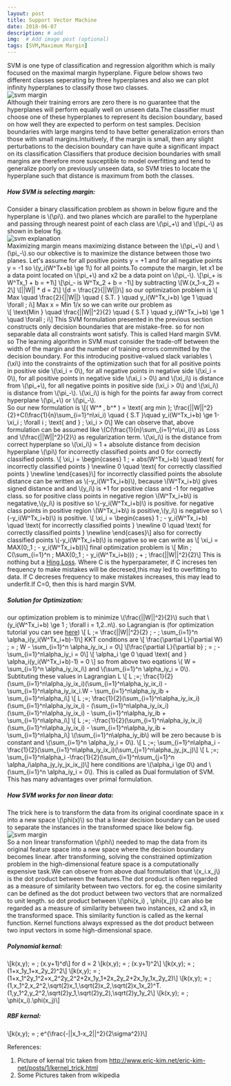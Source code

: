 ```yaml
---
layout: post
title: Support Vector Machine
date: 2018-06-07
description: # add
img:  # Add image post (optional)
tags: [SVM,Maximum Margin]
---
```

SVM is one type of classification and regression algorithm  which is maily focused on the maximal margin hyperplane. Figure below shows two different classes seperating by three hyperplanes and also we can plot infinity hyperplanes to classify those two classes.  
![svm margin]({{site.baseurl}}/assets/img/svm.jpg)  
Although their training errors are zero there is no guarantee that the hyperplanes will perform equally well on unseen data.The classifier must choose one of these hyperplanes to represent its decision boundary, based on how well they are expected to perform on test samples.
Decision boundaries with large margins tend to have better generalization
errors than those with small margins.Intuitively, if the margin is small, then any slight perturbations to the decision boundary can have quite a significant impact on its classification Classifiers that produce decision boundaries with small margins are therefore more susceptible to model overfitting and tend to generalize poorly on previously unseen data, so SVM tries to locate the hyperplane such that distance is maximum from both the classes.  
##### How SVM is selecting margin: 
Consider a binary classification problem as shown in below figure and the hyperplane is \\(\pi\\). and two planes whcich are parallel to the hyperplane and passing through nearest point of each class are  \\(\pi_+\\) and  \\(\pi_-\\) as shown in below fig.  
![svm explanation]({{site.baseurl}}/assets/img/max_margin.jpg)  
Maximizing margin means maximizing distance between the \\(\pi_+\\) and  \\(\pi_-\\).so  our obkective is to maximize the distance between those two planes. Let's assume for all positive points y = +1 and for all negative points y = -1 so \\(y_i(W^Tx+b) \ge 1\\) for all points.To compute the margin, let x1 be a data point located on \\(\pi_+\\) and x2 be a data point on \\(\pi_-\\).
\\[\pi_+ is W^Tx_1 + b = +1\\]
\\[\pi_- is W^Tx_2 + b = -1\\]
by subtracting
\\[W.(x_1-x_2) = 2\\]
\\[||W|| * d = 2\\]
\\[d = \frac{2}{||W||}\\]
so our optimization problem is
\\[ Max \quad \frac{2}{||W||} \quad { S.T. } \quad y_i(W^Tx_i+b) \ge 1 \quad \forall \; i\\]
Max x = Min 1/x so we can write our problem as  
\\[ \text{Min } \quad \frac{||W||^2}{2} \quad { S.T } \quad y_i(W^Tx_i+b) \ge 1 \quad \forall \; i\\]
This SVM formulation presented in the previous section constructs only decision boundaries that are mistake-free. so for non separable data all constraints wont satisfy. This is called Hard margin SVM. so The learning algorithm in SVM must consider the trade-off between
the width of the margin and the number of training errors committed by the decision boundary. For this introducing positive-valued slack variables \\(\xi\\) into the constraints of the optimization such that for all positive points in positive side \\(\xi_i = 0\\), for all negative points in negative side \\(\xi_i = 0\\), for all positive points in negative side \\(\xi_i > 0\\) and \\(\xi_i\\) is distance from \\(\pi_+\\), for all negative points in positive side \(\xi_i > 0\\) and \\(\xi_i\\) is distance from \\(\pi_-\\). \\(\xi_i\\) is high for the points far away from correct hyperplane  \\(\pi_+\\) or \\(\pi_-\\).  
So our new formulation is 
\\[( W^* , b^* ) = \text{ arg min }\; \frac{||W||^2}{2}+C(\frac{1}{n}\sum_{i=1}^n\xi_i) \quad { S.T }\quad y_i(W^Tx_i+b) \ge 1-\xi_i \; \forall i \; \text{ and } \; \xi_i > 0\\]
We can observe that, above formulation can be assumed like \\(C(\frac{1}{n}\sum_{i=1}^n\xi_i)\\) as Loss and \\(\frac{||W||^2}{2}\\) as regularization term. \\(\xi_i\\) is the distance from correct hyperplane so \\(\xi_i\\) = 1 + absolute distance from decision hyperplane \\(\pi\\) for incorrectly classified points and 0  for correctly classified points.
\\[ \xi_i = \begin{cases}
1 \; + abs(W^Tx_i+b) \quad \text{ for incorrectly classified points } \newline 
0 \quad \text{ for correctly classified points } \newline 
\end{cases}\\]
for incorrectly classified points the absolute distance can be written as \\(-y_i(W^Tx_i+b)\\),  because \\(W^Tx_i+b\\) gives signed distance and and \\(y_i\\) is +1 for positive class and -1 for negative class. so for positive class points in negative region \\(W^Tx_i+b\\) is negatative,\\(y_i\\) is positive so  \\(-y_i(W^Tx_i+b)\\) is positive. for negative class points in positive region \\(W^Tx_i+b\\) is positive,\\(y_i\\) is negative so  \\(-y_i(W^Tx_i+b)\\) is positive.
\\[ \xi_i = \begin{cases}
1 \; - y_i(W^Tx_i+b) \quad \text{ for incorrectly classified points } \newline 
0 \quad \text{ for correctly classified points } \newline 
\end{cases}\\]
also for correctly classified points \\(-y_i(W^Tx_i+b)\\) is negative so we can write as
\\[ \xi_i =  MAX(0\;,1 \; - y_i(W^Tx_i+b))\\]
final optimization problem is 
\\[ Min \; C(\sum_{i=1}^n \; MAX(0\;,1 \; - y_i(W^Tx_i+b))) \; + \; \frac{||W||^2}{2}\\]
This is nothing but a [Hing Loss](https://en.wikipedia.org/wiki/Hinge_loss).
Where C is the hyperparameter, if C increses ten frequency to make mistakes will be decresed,this may led to overfitting to data. If C decreses frequency to make mistakes increases, this may lead to underfit.If C=0, then this is hard margin SVM.  
##### Solution for Optimization:  
our optimization problem is to minimize \\(\frac{||W||^2}{2}\\) such that \\(y_i(W^Tx_i+b) \ge 1 \; \forall i = 1,2..n\\). so Lagrangian is (for optimization tutorial you can see [here](https://udibhaskar.github.io/ml_blog/Optimization/))
\\[ L \;= \frac{||W||^2}{2} \; - \; \sum_{i=1}^n \alpha_i(y_i(W^Tx_i+b)-1)\\]
KKT conditions are
\\[ \frac{\partial L}{\partial W} \; = \; W - \sum_{i=1}^n \alpha_iy_ix_i = 0\\]
\\[\frac{\partial L}{\partial b} \; = \; -\sum_{i=1}^n\alpha_iy_i = 0\\]
\\[ \alpha_i \ge 0 \quad \text{ and } \alpha_i(y_i(W^Tx_i+b)-1) = 0 \\]
so from above two eqations \\( W = \sum_{i=1}^n \alpha_iy_ix_i\\) and \\(\sum_{i=1}^n \alpha_iy_i = 0\\).  
Subtituting these values in Lagrangian L
\\[ L \;=\; \frac{1}{2}(\sum_{i=1}^n\alpha_iy_ix_i)(\sum_{i=1}^n\alpha_iy_ix_i) - \sum_{i=1}^n\alpha_iy_ix_i.W - \sum_{i=1}^n\alpha_iy_ib + \sum_{i=1}^n\alpha_i\\]
\\[ L \;=\;  \frac{1}{2}(\sum_{i=1}^n\alpha_iy_ix_i)(\sum_{i=1}^n\alpha_iy_ix_i) - (\sum_{i=1}^n\alpha_iy_ix_i)(\sum_{i=1}^n\alpha_iy_ix_i) - \sum_{i=1}^n\alpha_iy_ib + \sum_{i=1}^n\alpha_i\\]
\\[ L \;=\;  -\frac{1}{2}(\sum_{i=1}^n\alpha_iy_ix_i)(\sum_{i=1}^n\alpha_iy_ix_i) - \sum_{i=1}^n\alpha_iy_ib + \sum_{i=1}^n\alpha_i\\]
\\(\sum_{i=1}^n\alpha_iy_ib\\)  will be zero because b is constant and  \\(\sum_{i=1}^n \alpha_iy_i = 0\\).
\\[ L \;=\; \sum_{i=1}^n\alpha_i -\frac{1}{2}(\sum_{i=1}^n\alpha_iy_ix_i)(\sum_{j=1}^n\alpha_jy_jx_j)\\]
\\[ L \;=\; \sum_{i=1}^n\alpha_i -\frac{1}{2}(\sum_{i=1}^n\sum_{j=1}^n \alpha_i\alpha_jy_iy_jx_ix_j)\\]
here conditions are \\(\alpha_i \ge 0\\)  and \\(\sum_{i=1}^n \alpha_iy_i = 0\\).  This is called as Dual formulation of SVM. This has many advantages over primal formulation.
##### How SVM works for non linear data:
The trick here is to transform the data from its original coordinate space in x into a new space \\(\phi(x)\\) so that a linear decision
boundary can be used to separate the instances in the transformed space like below fig.  
![svm margin]({{site.baseurl}}/assets/img/data_2d_to_3d.jpg)  
So a non linear transformation \\(\phi\\) needed to map the data from its original feature space into a new space where the decision boundary becomes linear. after transforming, solving the constrained optimization problem in the high-dimensional feature space is a computationally expensive task.We can observe from above dual formulation that \\(x_i.x_j\\) is the dot product between the features.The dot product is often regarded as a measure of similarity between two vectors. for eg. the cosine similarity can be defined as the dot product between two vectors that are normalized to unit length. so dot product between \\(\phi(x_i) , \phi(x_j)\\) can also be regarded as a measure of similarity between two instances, x2 and x3, in the transformed space. This similarity function is called as the kernal function. Kernel functions always expressed as the dot product between two input vectors in some high-dimensional space.
##### Polynomial kernal:  
\\[k(x,y)\; = \; (x.y+1)^d\\]
for d = 2 
\\[k(x,y)\; = \; (x.y+1)^2\\]
\\[k(x,y)\; = \; (1+x_1y_1+x_2y_2)^2\\]
\\[k(x,y)\; = \; (1+x_1^2y_1^2+x_2^2y_2^2+2x_1y_1+2x_2y_2+2x_1y_1x_2y_2)\\]
\\[k(x,y)\; = \; (1,x_1^2,x_2^2,\sqrt(2)x_1,\sqrt(2)x_2,\sqrt(2)x_1x_2)^T.(1,y_1^2,y_2^2,\sqrt(2)y_1,\sqrt(2)y_2),\sqrt(2)y_1y_2\\]
\\[k(x,y)\; = \; \phi(x_i).\phi(x_j)\\]
##### RBF kernal:  
\\[k(x,y)\; = \; e^{\frac{-||x_1-x_2||^2}{2\sigma^2}}\\]

References:  
1. Picture of kernal tric taken from http://www.eric-kim.net/eric-kim-net/posts/1/kernel_trick.html
2. Some Pictures taken from wikipedia

